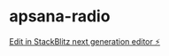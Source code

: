 # apsana-radio

[Edit in StackBlitz next generation editor ⚡️](https://stackblitz.com/~/github.com/Shubhamnpk/apsana-radio)